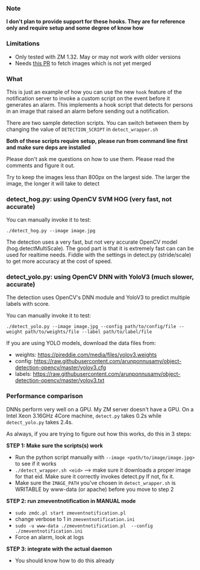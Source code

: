 ### Note

**I don't plan to provide support for these hooks. They are for reference only and require setup and some degree of know how**


### Limitations
 * Only tested with ZM 1.32. May or may not work with older versions
 * Needs [this PR](https://github.com/ZoneMinder/zoneminder/pull/2231) to fetch images which is not yet merged

### What
This is just an example of how you can use the new `hook` feature of the notification server
to invoke a custom script on the event before it generates an alarm. This implements a hook script that detects
for persons in an image that raised an alarm before sending out a notification. 

There are two sample detection scripts. You can switch between them by changing the value of
`DETECTION_SCRIPT` in `detect_wrapper.sh`

**Both of these scripts require setup, please run from command line first and 
make sure deps are installed**

Please don't ask me questions on how to use them. Please read the comments and figure it out.

Try to keep the images less than 800px on the largest side. The larger the image, the longer
it will take to detect

### detect_hog.py: using OpenCV SVM HOG (very fast, not accurate)

You can manually invoke it to test:

```
./detect_hog.py --image image.jpg
```

The detection uses a very fast, but not very accurate OpenCV model (hog.detectMultiScale). 
The good part is that it is extremely fast can can be used for realtime needs. 
Fiddle with the settings in detect.py (stride/scale) to get more accuracy at the cost of speed.

### detect_yolo.py:  using OpenCV DNN with YoloV3 (much slower, accurate)

The detection uses OpenCV's DNN module and YoloV3 to predict multiple labels with score.

You can manually invoke it to test:

```
./detect_yolo.py --image image.jpg --config path/to/config/file --weight path/to/weights/file --label path/to/label/file
```


If you are using YOLO models, download the data files from:
* weights: https://pjreddie.com/media/files/yolov3.weights
* config: https://raw.githubusercontent.com/arunponnusamy/object-detection-opencv/master/yolov3.cfg
* labels: https://raw.githubusercontent.com/arunponnusamy/object-detection-opencv/master/yolov3.txt


### Performance comparison

DNNs perform very well on a GPU. My ZM server doesn't have a GPU. 
On a Intel Xeon 3.16GHz 4Core machine, `detect.py` takes 0.2s while `detect_yolo.py` takes 2.4s. 


As always, if you are trying to figure out how this works, do this in 3 steps:

**STEP 1: Make sure the scripts(s) work**
- Run the python script manually with `--image <path/to/image/image.jpg>` to see if it works
- `./detect_wrapper.sh <eid>` --> make sure it downloads a proper image for that eid. Make sure it correctly invokes detect.py If not, fix it.
- Make sure the `IMAGE_PATH` you've chosen in `detect_wrapper.sh` is WRITABLE by www-data (or apache) before you move to step 2

**STEP 2: run zmeventnotification in MANUAL mode**
* `sudo zmdc.pl start zmeventnotification.pl`
*  change verbose to 1 in `zmeventnotification.ini`
*  `sudo -u www-data ./zmeventnotification.pl  --config ./zmeventnotification.ini`
*  Force an alarm, look at logs

**STEP 3: integrate with the actual daemon**

* You should know how to do this already
